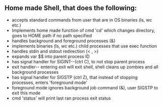 ## Home made Shell, that does the following:
* accepts standard commands from user that are in OS binaries (ls, wc etc.)
* Implements home made function of cmd 'cd' which changes directory, goes to HOME path if no path specified
* handles background and foreground processes (&)
* implements binaries (ls, wc etc.) child processes that use exec function
* handles stdin and stdout redirection (< , >)
* expands var $$ into parent process ID
* has signal handler for SIGINT--(ctrl C), to not stop parent process
* exit handler-- entering exit will exit shell, shell cleans up zombies and all background processes
* has signal handler for SIGSTP (ctrl Z), that instead of stopping processes, enters 'foreground mode'
* foreground mode ignores background job command (&), user SIGSTP to exit this mode
* cmd 'status' will print last ran process exit status
  
